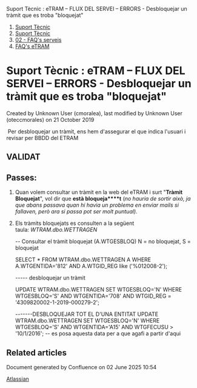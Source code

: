 Suport Tècnic : eTRAM – FLUX DEL SERVEI – ERRORS - Desbloquejar un tràmit que es troba "bloquejat"  

1.  [Suport Tècnic](index.html)
2.  [Suport Tècnic](13893782.html)
3.  [02 - FAQ's serveis](26313393.html)
4.  [FAQ's eTRAM](28705567.html)

Suport Tècnic : eTRAM – FLUX DEL SERVEI – ERRORS - Desbloquejar un tràmit que es troba "bloquejat"
==================================================================================================

Created by Unknown User (cmoralea), last modified by Unknown User (oteccmorales) on 21 October 2019

 Per desbloquejar un tràmit, ens hem d'assegurar el que indica l'usuari i revisar per BBDD del ETRAM

VALIDAT
-------

Passes: 
--------

1.  Quan volem consultar un tràmit en la web del eTRAM i surt "**Tràmit Bloquejat**", vol dir que **està bloqueja****t** (_no hauria de sortir això, ja que abans passava quan hi havia un problema en enviar mails si fallaven, però ara si passa pot ser molt puntual)._
    
2.  Els tràmits bloquejats es consulten a la següent taula: _WTRAM.dbo.WETTRAGEN_
    
    \-- Consultar el tràmit bloquejat (A.WTGESBLOQ) N = no bloquejat, S =  bloquejat
    
    
    SELECT \* FROM WTRAM.dbo.WETTRAGEN A
    WHERE 
    A.WTGENTIDA='812' AND 
    A.WTGID\_REG like ('%012008-2');
    
    ----- desbloquejar un tràmit
    
     
    UPDATE WTRAM.dbo.WETTRAGEN
    SET WTGESBLOQ='N'
    WHERE WTGESBLOQ='S' AND WTGENTIDA='708' AND
    WTGID\_REG = '4309820002-1-2019-000279-2';
    
    
    
    -------DESBLOQUEJAR TOT EL D'UNA ENTITAT
    UPDATE WTRAM.dbo.WETTRAGEN 
    SET WTGESBLOQ='N'
    WHERE WTGESBLOQ='S' AND WTGENTIDA='A15' AND 
    WTGFECUSU > '10/1/2016'; -- es posa aquesta data per a que agafi a partir d'aqui
    

  

Related articles
----------------

  

Document generated by Confluence on 02 June 2025 10:54

[Atlassian](http://www.atlassian.com/)